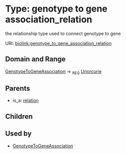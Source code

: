 
# Type: genotype to gene association_relation


the relationship type used to connect genotype to gene

URI: [biolink:genotype_to_gene_association_relation](https://w3id.org/biolink/vocab/genotype_to_gene_association_relation)


## Domain and Range

[GenotypeToGeneAssociation](GenotypeToGeneAssociation.md) ->  <sub>REQ</sub> [Uriorcurie](types/Uriorcurie.md)

## Parents

 *  is_a: [relation](relation.md)

## Children


## Used by

 * [GenotypeToGeneAssociation](GenotypeToGeneAssociation.md)
